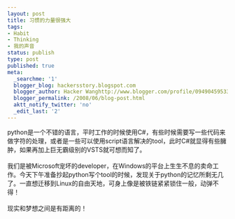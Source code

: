 ```yaml
---
layout: post
title: 习惯的力量很强大
tags:
- Habit
- Thinking
- 我的声音
status: publish
type: post
published: true
meta:
  _searchme: '1'
  blogger_blog: hackersstory.blogspot.com
  blogger_author: Hacker Wanghttp://www.blogger.com/profile/09490459533264275905noreply@blogger.com
  blogger_permalink: /2008/06/blog-post.html
  aktt_notify_twitter: 'no'
  _edit_last: '2'
---
```

python是一个不错的语言，平时工作的时候使用C#，有些时候需要写一些代码来做字符的处理，或者是一些可以使用script语言解决的tool，此时C#就显得有些臃肿，如果再加上巨无霸级别的VSTS就可想而知了。<br /><br />我们是被Microsoft宠坏的developer，在Windows的平台上生生不息的卖命工作。今天下午准备抄起python写个tool的时候，发现关于python的记忆所剩无几了。一直想迁移到Linux的自由天地，可身上像是被铁链紧紧锁住一般，动弹不得！<br /><br />现实和梦想之间是有距离的！

